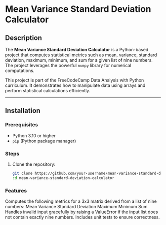 # Mean Variance Standard Deviation Calculator

## Description
The **Mean Variance Standard Deviation Calculator** is a Python-based project that computes statistical metrics such as mean, variance, standard deviation, maximum, minimum, and sum for a given list of nine numbers. The project leverages the powerful `numpy` library for numerical computations.

This project is part of the FreeCodeCamp Data Analysis with Python curriculum. It demonstrates how to manipulate data using arrays and perform statistical calculations efficiently.

---

## Installation

### Prerequisites
- Python 3.10 or higher
- `pip` (Python package manager)

### Steps
1. Clone the repository:
   ```bash
   git clone https://github.com/your-username/mean-variance-standard-deviation-calculator.git
   cd mean-variance-standard-deviation-calculator
   ```

### Features
Computes the following metrics for a 3x3 matrix derived from a list of nine numbers:
Mean
Variance
Standard Deviation
Maximum
Minimum
Sum
Handles invalid input gracefully by raising a ValueError if the input list does not contain exactly nine numbers.
Includes unit tests to ensure correctness.
